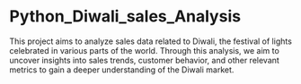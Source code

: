 # Python_Diwali_sales_Analysis

This project aims to analyze sales data related to Diwali, the festival of lights celebrated in various parts of the world. Through this analysis, we aim to uncover insights into sales trends, customer behavior, and other relevant metrics to gain a deeper understanding of the Diwali market.

